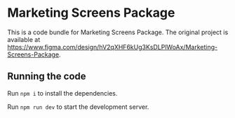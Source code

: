 
  # Marketing Screens Package

  This is a code bundle for Marketing Screens Package. The original project is available at https://www.figma.com/design/hV2qXHF6kUg3KsDLPlWoAx/Marketing-Screens-Package.

  ## Running the code

  Run `npm i` to install the dependencies.

  Run `npm run dev` to start the development server.
  